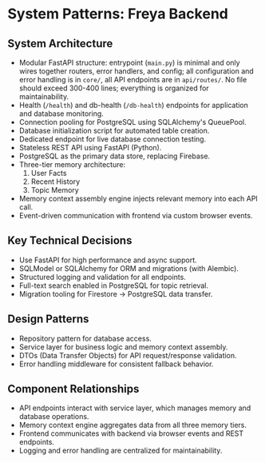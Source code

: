 # System Patterns: Freya Backend

## System Architecture

- Modular FastAPI structure: entrypoint (`main.py`) is minimal and only wires together routers, error handlers, and config; all configuration and error handling is in `core/`, all API endpoints are in `api/routes/`. No file should exceed 300-400 lines; everything is organized for maintainability.
- Health (`/health`) and db-health (`/db-health`) endpoints for application and database monitoring.
- Connection pooling for PostgreSQL using SQLAlchemy's QueuePool.
- Database initialization script for automated table creation.
- Dedicated endpoint for live database connection testing.
- Stateless REST API using FastAPI (Python).
- PostgreSQL as the primary data store, replacing Firebase.
- Three-tier memory architecture:
  1. User Facts
  2. Recent History
  3. Topic Memory
- Memory context assembly engine injects relevant memory into each API call.
- Event-driven communication with frontend via custom browser events.

## Key Technical Decisions

- Use FastAPI for high performance and async support.
- SQLModel or SQLAlchemy for ORM and migrations (with Alembic).
- Structured logging and validation for all endpoints.
- Full-text search enabled in PostgreSQL for topic retrieval.
- Migration tooling for Firestore → PostgreSQL data transfer.

## Design Patterns

- Repository pattern for database access.
- Service layer for business logic and memory context assembly.
- DTOs (Data Transfer Objects) for API request/response validation.
- Error handling middleware for consistent fallback behavior.

## Component Relationships

- API endpoints interact with service layer, which manages memory and database operations.
- Memory context engine aggregates data from all three memory tiers.
- Frontend communicates with backend via browser events and REST endpoints.
- Logging and error handling are centralized for maintainability.
